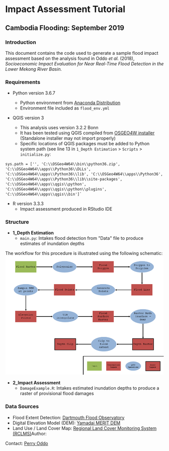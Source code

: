 # Impact Assessment Tutorial #
## Cambodia Flooding: September 2019 ##


### Introduction ###
This document contains the code used to generate a sample flood impact assessment based on the analysis found in Oddo *et al.* (2018), *Socioeconomic Impact Evaluation for Near Real-Time Flood Detection in the Lower Mekong River Basin.*


### Requirements ###
* Python version 3.6.7
	* Python environment from [Anaconda Distribution](https://www.anaconda.com/distribution/)
	* Environment file included as `flood_env.yml`

* QGIS version 3
	* This analysis uses version 3.2.2 Bonn
	* It has been tested using QGIS compiled from [OSGEO4W installer](https://qgis.org/en/site/forusers/download.html) (Standalone installer may not import properly)
	* Specific locations of QGIS packages must be added to Python system path (see line 13 in `1_Depth Estimation` > `Scripts` > `initialize.py`: 

```
sys.path = ['', 'C:\\OSGeo4W64\\bin\\python36.zip', 'C:\\OSGeo4W64\\apps\\Python36\\DLLs', 'C:\\OSGeo4W64\\apps\\Python36\\lib', 'C:\\OSGeo4W64\\apps\\Python36', 'C:\\OSGeo4W64\\apps\\Python36\\lib\\site-packages', 'C:\\OSGeo4W64\\apps\\qgis\\python', 'C:\\OSGeo4W64\\apps\\qgis\\python\\plugins', 'C:\\OSGeo4W64\\apps\\qgis\\bin']`
```



* R version 3.3.3
	* Impact assessment produced in RStudio IDE


### Structure ###
* **1_Depth Estimation**
	* `main.py`: Intakes flood detection from "Data" file to produce estimates of inundation depths

The workflow for this procedure is illustrated using the following schematic:
![Workflow](https://github.com/pcoddo/CambodiaFloods/blob/master/Images/Workflow.png)

* **2_Impact Assessment**
	* `DamageExample.R`: Intakes estimated inundation depths to produce a raster of provisional flood damages

### Data Sources ###
* Flood Extent Detection: [Dartmouth Flood Observatory](https://floodobservatory.colorado.edu/Events/4795/2019Cambodia4795.html)
* Digital Elevation Model (DEM): [Yamadai MERIT DEM](http://hydro.iis.u-tokyo.ac.jp/~yamadai/MERIT_DEM/)
* Land Use / Land Cover Map: [Regional Land Cover Monitoring System (RCLMS)](https://rlcms-servir.adpc.net/en/landcover/#)Author: 


Contact: [Perry Oddo](mailto:perry.oddo@nasas.gov)

